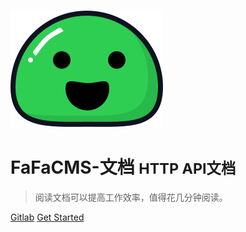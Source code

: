 <!-- _coverpage.md -->

![logo](resource/icon.svg)

# FaFaCMS-文档 <small>HTTP API文档</small>

> 阅读文档可以提高工作效率，值得花几分钟阅读。

[Gitlab](https://github.com/hunterhug/fafacms)
[Get Started](README.md)
